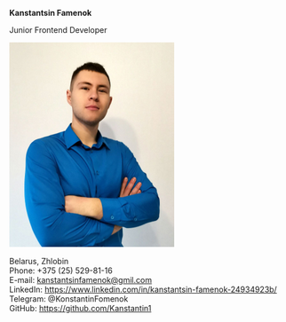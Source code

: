 **Kanstantsin Famenok**

Junior Frontend Developer

![alt-MyPhoto](img/myPhoto.jpg)

Belarus, Zhlobin  
Phone: +375 (25) 529-81-16  
E-mail: kanstantsinfamenok@gmil.com  
LinkedIn:   https://www.linkedin.com/in/kanstantsin-famenok-24934923b/  
Telegram: @KonstantinFomenok  
GitHub: https://github.com/Kanstantin1  
